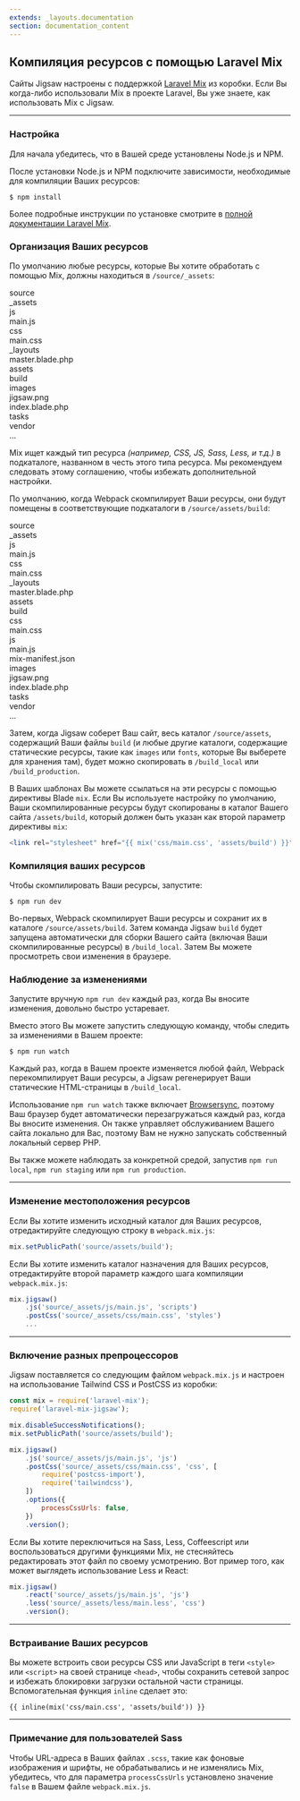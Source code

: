```yaml
---
extends: _layouts.documentation
section: documentation_content
---
```


## Компиляция ресурсов с помощью Laravel Mix

Сайты Jigsaw настроены с поддержкой [Laravel Mix](https://laravel.com/docs/7.x/mix) из коробки. Если Вы когда-либо использовали Mix в проекте Laravel, Вы уже знаете, как использовать Mix с Jigsaw.

---

### Настройка

Для начала убедитесь, что в Вашей среде установлены Node.js и NPM.

После установки Node.js и NPM подключите зависимости, необходимые для компиляции Ваших ресурсов:

```
$ npm install
```

Более подробные инструкции по установке смотрите в [полной документации Laravel Mix](https://laravel.com/docs/7.x/mix).

### Организация Ваших ресурсов

По умолчанию любые ресурсы, которые Вы хотите обработать с помощью Mix, должны находиться в `/source/_assets`:

<div class="files">
    <div class="folder folder--open">source
        <div class="folder folder--open focus">_assets
            <div class="folder folder--open">js
                <div class="file">main.js</div>
            </div>
            <div class="folder folder--open">css
                <div class="file">main.css</div>
            </div>
        </div>
        <div class="folder folder--open">_layouts
            <div class="file">master.blade.php</div>
        </div>
        <div class="folder folder--open">assets
            <div class="folder">build</div>
            <div class="folder folder--open">images
                <div class="file">jigsaw.png</div>
            </div>
        </div>
        <div class="file">index.blade.php</div>
    </div>
    <div class="folder">tasks</div>
    <div class="folder">vendor</div>
    <div class="ellipsis">...</div>
</div>

Mix ищет каждый тип ресурса _(например, CSS, JS, Sass, Less, и т.д.)_ в подкаталоге, названном в честь этого типа ресурса. Мы рекомендуем следовать этому соглашению, чтобы избежать дополнительной настройки.

По умолчанию, когда Webpack скомпилирует Ваши ресурсы, они будут помещены в соответствующие подкаталоги в `/source/assets/build`:

<div class="files">
    <div class="folder folder--open">source
        <div class="folder folder--open">_assets
            <div class="folder folder--open">js
                <div class="file">main.js</div>
            </div>
            <div class="folder folder--open">css
                <div class="file">main.css</div>
            </div>
        </div>
        <div class="folder folder--open">_layouts
            <div class="file">master.blade.php</div>
        </div>
        <div class="folder folder--open focus">assets
            <div class="folder folder--open">build
                <div class="folder folder--open">css
                    <div class="file">main.css</div>
                </div>
                <div class="folder folder--open">js
                    <div class="file">main.js</div>
                </div>
                <div class="file">mix-manifest.json</div>
            </div>
            <div class="folder folder--open">images
                <div class="file">jigsaw.png</div>
            </div>
        </div>
        <div class="file">index.blade.php</div>
    </div>
    <div class="folder">tasks</div>
    <div class="folder">vendor</div>
    <div class="ellipsis">...</div>
</div>

Затем, когда Jigsaw соберет Ваш сайт, весь каталог `/source/assets`, содержащий Ваши файлы `build` (и любые другие каталоги, содержащие статические ресурсы, такие как `images` или `fonts`, которые Вы выберете для хранения там), будет можно скопировать в `/build_local` или `/build_production`.

В Ваших шаблонах Вы можете ссылаться на эти ресурсы с помощью директивы Blade `mix`. Если Вы используете настройку по умолчанию, Ваши скомпилированные ресурсы будут скопированы в каталог Вашего сайта `/assets/build`, который должен быть указан как второй параметр директивы `mix`:

```php
<link rel="stylesheet" href="{{ mix('css/main.css', 'assets/build') }}">
```

### Компиляция ваших ресурсов

Чтобы скомпилировать Ваши ресурсы, запустите:

```
$ npm run dev
```

Во-первых, Webpack скомпилирует Ваши ресурсы и сохранит их в каталоге `/source/assets/build`. Затем команда Jigsaw `build` будет запущена автоматически для сборки Вашего сайта (включая Ваши скомпилированные ресурсы) в `/build_local`. Затем Вы можете просмотреть свои изменения в браузере.

### Наблюдение за изменениями

Запустите вручную `npm run dev` каждый раз, когда Вы вносите изменения, довольно быстро устаревает.

Вместо этого Вы можете запустить следующую команду, чтобы следить за изменениями в Вашем проекте:

```
$ npm run watch
```

Каждый раз, когда в Вашем проекте изменяется любой файл, Webpack перекомпилирует Ваши ресурсы, а Jigsaw регенерирует Ваши статические HTML-страницы в `/build_local`.

Использование `npm run watch` также включает [Browsersync](https://www.browsersync.io/), поэтому Ваш браузер будет автоматически перезагружаться каждый раз, когда Вы вносите изменения. Он также управляет обслуживанием Вашего сайта локально для Вас, поэтому Вам не нужно запускать собственный локальный сервер PHP.

Вы также можете наблюдать за конкретной средой, запустив `npm run local`, `npm run staging` или `npm run production`.

---

### Изменение местоположения ресурсов

Если Вы хотите изменить исходный каталог для Ваших ресурсов, отредактируйте следующую строку в `webpack.mix.js`:

```js
mix.setPublicPath('source/assets/build');
```

Если Вы хотите изменить каталог назначения для Ваших ресурсов, отредактируйте второй параметр каждого шага компиляции `webpack.mix.js`:

```js
mix.jigsaw()
    .js('source/_assets/js/main.js', 'scripts')
    .postCss('source/_assets/css/main.css', 'styles')
    ...
```

---

### Включение разных препроцессоров

Jigsaw поставляется со следующим файлом `webpack.mix.js` и настроен на использование Tailwind CSS и PostCSS из коробки:

```js
const mix = require('laravel-mix');
require('laravel-mix-jigsaw');

mix.disableSuccessNotifications();
mix.setPublicPath('source/assets/build');

mix.jigsaw()
    .js('source/_assets/js/main.js', 'js')
    .postCss('source/_assets/css/main.css', 'css', [
        require('postcss-import'),
        require('tailwindcss'),
    ])
    .options({
        processCssUrls: false,
    })
    .version();
```

Если Вы хотите переключиться на Sass, Less, Coffeescript или воспользоваться другими функциями Mix, не стесняйтесь редактировать этот файл по своему усмотрению. Вот пример того, как может выглядеть использование Less и React:

```js
mix.jigsaw()
    .react('source/_assets/js/main.js', 'js')
    .less('source/_assets/less/main.less', 'css')
    .version();
```

---

### Встраивание Ваших ресурсов

Вы можете встроить свои ресурсы CSS или JavaScript в теги `<style>` или `<script>` на своей странице `<head>`, чтобы сохранить сетевой запрос и избежать блокировки загрузки остальной части страницы. Вспомогательная функция `inline` сделает это:

```
{{ inline(mix('css/main.css', 'assets/build')) }}
```

---

### Примечание для пользователей Sass

Чтобы URL-адреса в Ваших файлах `.scss`, такие как фоновые изображения и шрифты, не обрабатывались и не изменялись Mix, убедитесь, что для параметра `processCssUrls` установлено значение `false` в Вашем файле `webpack.mix.js`.


